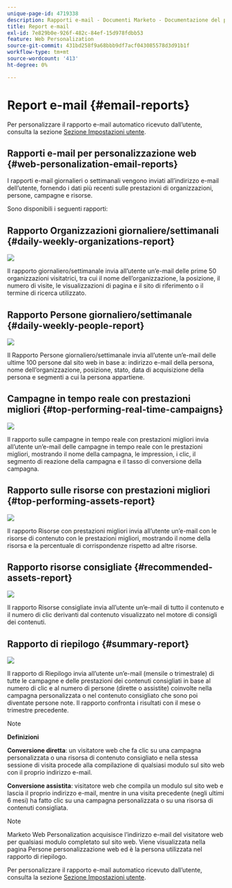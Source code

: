 ```yaml
---
unique-page-id: 4719338
description: Rapporti e-mail - Documenti Marketo - Documentazione del prodotto
title: Report e-mail
exl-id: 7e829b0e-926f-482c-84ef-15d978fdbb53
feature: Web Personalization
source-git-commit: 431bd258f9a68bbb9df7acf043085578d3d91b1f
workflow-type: tm+mt
source-wordcount: '413'
ht-degree: 0%

---
```


# Report e-mail {#email-reports}

Per personalizzare il rapporto e-mail automatico ricevuto dall’utente, consulta la sezione  [Sezione Impostazioni utente](/help/marketo/product-docs/web-personalization/getting-started/user-settings.md).

## Rapporti e-mail per personalizzazione web {#web-personalization-email-reports}

I rapporti e-mail giornalieri o settimanali vengono inviati all’indirizzo e-mail dell’utente, fornendo i dati più recenti sulle prestazioni di organizzazioni, persone, campagne e risorse.

Sono disponibili i seguenti rapporti:

## Rapporto Organizzazioni giornaliere/settimanali {#daily-weekly-organizations-report}

![](assets/image2014-12-6-13-3a32-3a8.png)

Il rapporto giornaliero/settimanale invia all’utente un’e-mail delle prime 50 organizzazioni visitatrici, tra cui il nome dell’organizzazione, la posizione, il numero di visite, le visualizzazioni di pagina e il sito di riferimento o il termine di ricerca utilizzato.

## Rapporto Persone giornaliero/settimanale {#daily-weekly-people-report}

![](assets/two.png)

Il Rapporto Persone giornaliero/settimanale invia all’utente un’e-mail delle ultime 100 persone dal sito web in base a: indirizzo e-mail della persona, nome dell’organizzazione, posizione, stato, data di acquisizione della persona e segmenti a cui la persona appartiene.

## Campagne in tempo reale con prestazioni migliori {#top-performing-real-time-campaigns}

![](assets/image2014-12-6-13-3a32-3a31.png)

Il rapporto sulle campagne in tempo reale con prestazioni migliori invia all’utente un’e-mail delle campagne in tempo reale con le prestazioni migliori, mostrando il nome della campagna, le impression, i clic, il segmento di reazione della campagna e il tasso di conversione della campagna.

## Rapporto sulle risorse con prestazioni migliori {#top-performing-assets-report}

![](assets/image2014-12-6-13-3a29-3a5.png)

Il rapporto Risorse con prestazioni migliori invia all’utente un’e-mail con le risorse di contenuto con le prestazioni migliori, mostrando il nome della risorsa e la percentuale di corrispondenze rispetto ad altre risorse.

## Rapporto risorse consigliate {#recommended-assets-report}

![](assets/image2014-12-6-13-3a28-3a43.png)

Il rapporto Risorse consigliate invia all’utente un’e-mail di tutto il contenuto e il numero di clic derivanti dal contenuto visualizzato nel motore di consigli dei contenuti.

## Rapporto di riepilogo {#summary-report}

![](assets/six.png)

Il rapporto di Riepilogo invia all’utente un’e-mail (mensile o trimestrale) di tutte le campagne e delle prestazioni dei contenuti consigliati in base al numero di clic e al numero di persone (dirette o assistite) coinvolte nella campagna personalizzata o nel contenuto consigliato che sono poi diventate persone note. Il rapporto confronta i risultati con il mese o trimestre precedente.

>[!NOTE]
>
>**Definizioni**
>
>**Conversione diretta**: un visitatore web che fa clic su una campagna personalizzata o una risorsa di contenuto consigliato e nella stessa sessione di visita procede alla compilazione di qualsiasi modulo sul sito web con il proprio indirizzo e-mail.
>
>**Conversione assistita**: visitatore web che compila un modulo sul sito web e lascia il proprio indirizzo e-mail, mentre in una visita precedente (negli ultimi 6 mesi) ha fatto clic su una campagna personalizzata o su una risorsa di contenuti consigliata.

>[!NOTE]
>
>Marketo Web Personalization acquisisce l’indirizzo e-mail del visitatore web per qualsiasi modulo completato sul sito web. Viene visualizzata nella pagina Persone personalizzazione web ed è la persona utilizzata nel rapporto di riepilogo.

Per personalizzare il rapporto e-mail automatico ricevuto dall’utente, consulta la sezione [Sezione Impostazioni utente](/help/marketo/product-docs/web-personalization/getting-started/user-settings.md).
